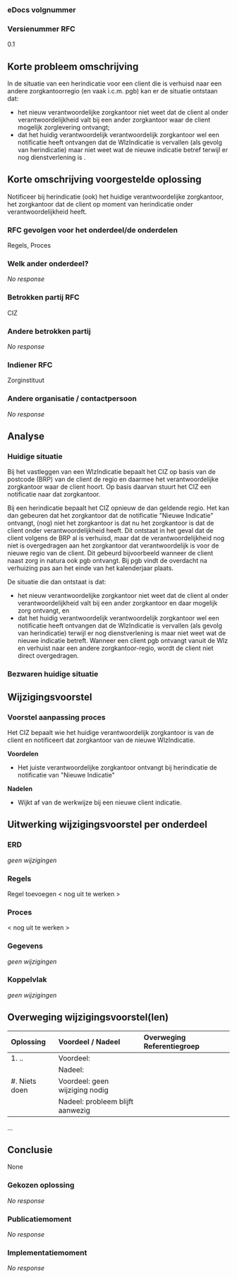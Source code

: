 ### eDocs volgnummer

<geen>

### Versienummer RFC

0.1

## Korte probleem omschrijving

In de situatie van een herindicatie voor een client die is verhuisd naar een andere zorgkantoorregio (en vaak i.c.m. pgb) kan er de situatie ontstaan dat: 
- het nieuw verantwoordelijke zorgkantoor niet weet dat de client al onder verantwoordelijkheid valt bij een ander zorgkantoor waar de client mogelijk zorglevering ontvangt; 
- dat het huidig verantwoordelijk verantwoordelijk zorgkantoor wel een notificatie heeft ontvangen dat de WlzIndicatie is vervallen (als gevolg van herindicatie) maar niet weet wat de nieuwe indicatie betref  terwijl er nog dienstverlening is .  

## Korte omschrijving voorgestelde oplossing

Notificeer bij herindicatie (ook) het huidige verantwoordelijke zorgkantoor, het zorgkantoor dat de client op moment van herindicatie onder verantwoordelijkheid heeft. 

### RFC gevolgen voor het onderdeel/de onderdelen

Regels, Proces

### Welk ander onderdeel?

_No response_

### Betrokken partij RFC

CIZ

### Andere betrokken partij

_No response_

### Indiener RFC

Zorginstituut

### Andere organisatie / contactpersoon

_No response_


## Analyse
### Huidige situatie

Bij het vastleggen van een WlzIndicatie bepaalt het CIZ op basis van de postcode (BRP) van de client de regio en daarmee het verantwoordelijke zorgkantoor waar de client hoort. Op basis daarvan stuurt het CIZ een notificatie naar dat zorgkantoor. 

Bij een herindicatie bepaalt het CIZ opnieuw de dan geldende regio. Het kan dan gebeuren dat het zorgkantoor dat de notificatie "Nieuwe Indicatie" ontvangt, (nog) niet het zorgkantoor is dat nu het zorgkantoor is dat de client onder verantwoordelijkheid heeft. Dit ontstaat in het geval dat de client volgens de BRP al is verhuisd, maar dat de verantwoordelijkheid nog niet is overgedragen aan het zorgkantoor dat verantwoordelijk is voor de nieuwe regio van de client. Dit gebeurd bijvoorbeeld wanneer de client naast zorg in natura ook pgb ontvangt. Bij pgb vindt de overdacht na verhuizing pas aan het einde van het kalenderjaar plaats.

De situatie die dan ontstaat is dat: 
- het nieuw verantwoordelijke zorgkantoor niet weet dat de client al onder verantwoordelijkheid valt bij een ander zorgkantoor en daar mogelijk zorg ontvangt, en 
- dat het huidig verantwoordelijk verantwoordelijk zorgkantoor wel een notificatie heeft ontvangen dat de WlzIndicatie is vervallen (als gevolg van herindicatie) terwijl er nog dienstverlening is maar niet weet wat de nieuwe indicatie betreft.
Wanneer een client pgb ontvangt vanuit de Wlz en verhuist naar een andere zorgkantoor-regio, wordt de client niet direct overgedragen. 

### Bezwaren huidige situatie


## Wijzigingsvoorstel
### Voorstel aanpassing proces
Het CIZ bepaalt wie het huidige verantwoordelijk zorgkantoor is van de client en notificeert dat zorgkantoor van de nieuwe WlzIndicatie.  

**Voordelen**
- Het juiste verantwoordelijke zorgkantoor ontvangt bij herindicatie de notificatie van "Nieuwe Indicatie"

**Nadelen**
- Wijkt af van de werkwijze bij een nieuwe client indicatie. 

## Uitwerking wijzigingsvoorstel per onderdeel
### ERD
*geen wijzigingen*

### Regels
Regel toevoegen < nog uit te werken >

### Proces
< nog uit te werken >

### Gegevens
*geen wijzigingen*

### Koppelvlak
*geen wijzigingen*

## Overweging wijzigingsvoorstel(len)

| Oplossing     | Voordeel / Nadeel                | Overweging Referentiegroep |
| :------------ | :------------------------------- | :------------------------- |
| 1. ..         | Voordeel:                        |                            |
|               | Nadeel:                          |                            |
| #. Niets doen | Voordeel: geen wijziging nodig   |                            |
|               | Nadeel: probleem blijft aanwezig |                            |
...


## Conclusie

None

### Gekozen oplossing

_No response_

### Publicatiemoment

_No response_

### Implementatiemoment

_No response_

